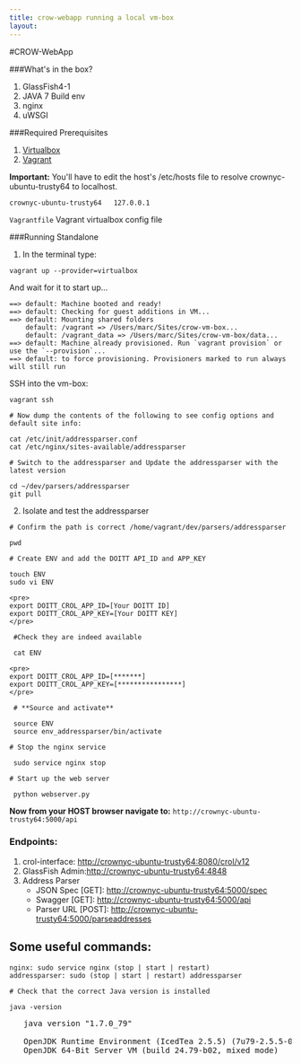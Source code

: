 ```yaml
---
title: crow-webapp running a local vm-box
layout:
---
```

#CROW-WebApp

###What's in the box?

  1. GlassFish4-1
  2. JAVA 7 Build env
  3. nginx
  4. uWSGI

###Required Prerequisites

  1. [Virtualbox](https://www.virtualbox.org/)
  2. [Vagrant](https://www.vagrantup.com/)

   **Important:** You'll have to edit the host's /etc/hosts file to resolve crownyc-ubuntu-trusty64 to localhost.

   ```crownyc-ubuntu-trusty64	127.0.0.1```

   ```Vagrantfile``` Vagrant virtualbox config file

###Running Standalone

  1. In the terminal type:

  ```
  vagrant up --provider=virtualbox
  ```
  And wait for it to start up...
  ```
  ==> default: Machine booted and ready!
  ==> default: Checking for guest additions in VM...
  ==> default: Mounting shared folders
      default: /vagrant => /Users/marc/Sites/crow-vm-box...
      default: /vagrant_data => /Users/marc/Sites/crow-vm-box/data...
  ==> default: Machine already provisioned. Run `vagrant provision` or use the `--provision`...
  ==> default: to force provisioning. Provisioners marked to run always will still run
  ```
  SSH into the vm-box:
  ```
  vagrant ssh

  # Now dump the contents of the following to see config options and default site info:

  cat /etc/init/addressparser.conf
  cat /etc/nginx/sites-available/addressparser

  # Switch to the addressparser and Update the addressparser with the latest version

  cd ~/dev/parsers/addressparser
  git pull
  ```

  2. Isolate and test the addressparser

  ```
  # Confirm the path is correct /home/vagrant/dev/parsers/addressparser

  pwd 

  # Create ENV and add the DOITT API_ID and APP_KEY
   
  touch ENV
  sudo vi ENV
  ```
    <pre>
    export DOITT_CROL_APP_ID=[Your DOITT ID]
    export DOITT_CROL_APP_KEY=[Your DOITT KEY]
    </pre>
  ```
   #Check they are indeed available

   cat ENV
  ```
    <pre>
    export DOITT_CROL_APP_ID=[*******]
    export DOITT_CROL_APP_KEY=[****************]
    </pre>
  ```
   # **Source and activate**

   source ENV
   source env_addressparser/bin/activate

  # Stop the nginx service

   sudo service nginx stop

  # Start up the web server

   python webserver.py
   ```

   **Now from your HOST browser navigate to:** ```http://crownyc-ubuntu-trusty64:5000/api```

### Endpoints:
  1. crol-interface: [http://crownyc-ubuntu-trusty64:8080/crol/v12](http://crownyc-ubuntu-trusty64:8080/crol/v12)
  2. GlassFish Admin:[http://crownyc-ubuntu-trusty64:4848](http://crownyc-ubuntu-trusty64:4848)
  3. Address Parser 
     - JSON Spec [GET]: [http://crownyc-ubuntu-trusty64:5000/spec](http://crownyc-ubuntu-trusty64:5000/spec)
     - Swagger [GET]: [http://crownyc-ubuntu-trusty64:5000/api](http://crownyc-ubuntu-trusty64:5000/api)
     - Parser URL [POST]: [http://crownyc-ubuntu-trusty64:5000/parseaddresses](http://crownyc-ubuntu-trusty64:5000/parseaddresses)

## Some useful commands: 

```
nginx: sudo service nginx (stop | start | restart)
addressparser: sudo (stop | start | restart) addressparser
```

  ```
  # Check that the correct Java version is installed

  java -version
  ```
   <pre>
   java version "1.7.0_79"

   OpenJDK Runtime Environment (IcedTea 2.5.5) (7u79-2.5.5-0ubuntu0.14.04.2)
   OpenJDK 64-Bit Server VM (build 24.79-b02, mixed mode)
   </pre>
